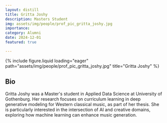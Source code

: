 ```yaml
---
layout: distill
title: Gritta Joshy
description: Masters Student
img: assets/img/people/prof_pic_gritta_joshy.jpg
importance: 
category: Alumni
date: 2024-12-01
featured: true

---
```


<div class="fake-img l-body">
{% include figure.liquid loading="eager" path="assets/img/people/prof_pic_gritta_joshy.jpg" title="Gritta Joshy" %}
</div>

## Bio

Gritta Joshy was a Master's student in Applied Data Science at University of Gothenburg. Her research focuses on curriculum learning in deep generative modeling for Western classical music, as part of her thesis. She is particularly interested in the intersection of AI and creative domains, exploring how machine learning can enhance music generation.
